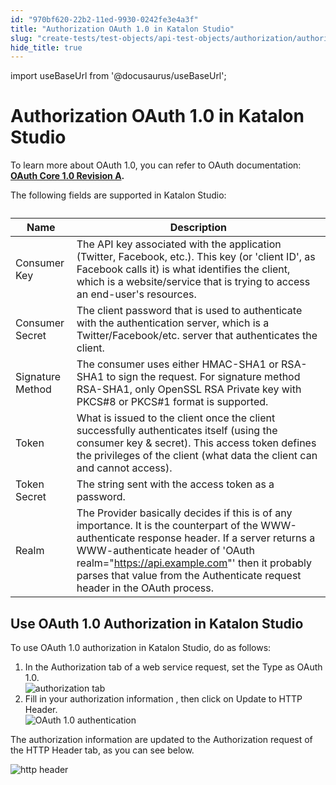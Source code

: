 ```yaml
---
id: "970bf620-22b2-11ed-9930-0242fe3e4a3f"
title: "Authorization OAuth 1.0 in Katalon Studio"
slug: "create-tests/test-objects/api-test-objects/authorization/authorization-oauth-1.0-in-katalon-studio"
hide_title: true
---
```

import useBaseUrl from '@docusaurus/useBaseUrl';


# <a id="id" class="anchor_top_offset"/><a id="ariaid-title1" class="anchor_top_offset"/>Authorization OAuth 1.0 in <span xmlns="http://www.w3.org/1999/xhtml" className="ph">Katalon Studio</span> 

<p xmlns="http://www.w3.org/1999/xhtml" className="p">To learn more about OAuth 1.0, you can refer to OAuth documentation: <strong className="ph b"><a className="xref j-external-link" href="https://oauth.net/core/1.0a/" target="_blank">OAuth Core 1.0 Revision A</a>. </strong> </p> 
<p xmlns="http://www.w3.org/1999/xhtml" className="p">The following fields are supported in <span className="ph">Katalon Studio</span>:</p> 
<table xmlns="http://www.w3.org/1999/xhtml" className="table anchor_top_offset" id="id__be150781-46fd-4c9c-b618-6f4de65ac5d3"><caption /><thead className="thead"><tr className><th className="entry anchor_top_offset" id="id__be150781-46fd-4c9c-b618-6f4de65ac5d3__entry__1">Name</th><th className="entry anchor_top_offset" id="id__be150781-46fd-4c9c-b618-6f4de65ac5d3__entry__2">Description</th></tr></thead><tbody className="tbody"><tr className><td className="entry" headers="id__be150781-46fd-4c9c-b618-6f4de65ac5d3__entry__1 id__be150781-46fd-4c9c-b618-6f4de65ac5d3__entry__2 ">Consumer Key</td><td className="entry" headers="id__be150781-46fd-4c9c-b618-6f4de65ac5d3__entry__1 id__be150781-46fd-4c9c-b618-6f4de65ac5d3__entry__2 ">The API key associated with the application (Twitter, Facebook, etc.). This key (or 'client ID', as Facebook calls it) is what identifies the client, which is a website/service that is trying to access an end-user's resources.</td></tr><tr className><td className="entry" headers="id__be150781-46fd-4c9c-b618-6f4de65ac5d3__entry__1 id__be150781-46fd-4c9c-b618-6f4de65ac5d3__entry__2 ">Consumer Secret</td><td className="entry" headers="id__be150781-46fd-4c9c-b618-6f4de65ac5d3__entry__1 id__be150781-46fd-4c9c-b618-6f4de65ac5d3__entry__2 ">The client password that is used to authenticate with the authentication server, which is a Twitter/Facebook/etc. server that authenticates the client.</td></tr><tr className><td className="entry" headers="id__be150781-46fd-4c9c-b618-6f4de65ac5d3__entry__1 id__be150781-46fd-4c9c-b618-6f4de65ac5d3__entry__2 ">Signature Method</td><td className="entry" headers="id__be150781-46fd-4c9c-b618-6f4de65ac5d3__entry__1 id__be150781-46fd-4c9c-b618-6f4de65ac5d3__entry__2 ">The consumer uses either HMAC-SHA1 or RSA-SHA1 to sign the request. For signature method RSA-SHA1, only OpenSSL RSA Private key with PKCS#8 or PKCS#1 format is supported.</td></tr><tr className><td className="entry" headers="id__be150781-46fd-4c9c-b618-6f4de65ac5d3__entry__1 id__be150781-46fd-4c9c-b618-6f4de65ac5d3__entry__2 ">Token</td><td className="entry" headers="id__be150781-46fd-4c9c-b618-6f4de65ac5d3__entry__1 id__be150781-46fd-4c9c-b618-6f4de65ac5d3__entry__2 ">What is issued to the client once the client successfully authenticates itself (using the consumer key &amp; secret). This access token defines the privileges of the client (what data the client can and cannot access).</td></tr><tr className><td className="entry" headers="id__be150781-46fd-4c9c-b618-6f4de65ac5d3__entry__1 id__be150781-46fd-4c9c-b618-6f4de65ac5d3__entry__2 ">Token Secret</td><td className="entry" headers="id__be150781-46fd-4c9c-b618-6f4de65ac5d3__entry__1 id__be150781-46fd-4c9c-b618-6f4de65ac5d3__entry__2 ">The string sent with the access token as a password.</td></tr><tr className><td className="entry" headers="id__be150781-46fd-4c9c-b618-6f4de65ac5d3__entry__1 id__be150781-46fd-4c9c-b618-6f4de65ac5d3__entry__2 ">Realm</td><td className="entry" headers="id__be150781-46fd-4c9c-b618-6f4de65ac5d3__entry__1 id__be150781-46fd-4c9c-b618-6f4de65ac5d3__entry__2 ">The Provider basically decides if this is of any importance. It is the counterpart of the WWW-authenticate response header. If a server returns a WWW-authenticate header of 'OAuth realm="<a className="xref j-external-link" href="https://api.example.com/" target="_blank">https://api.example.com</a>"' then it probably parses that value from the Authenticate request header in the OAuth process.</td></tr></tbody></table> 

## <a id="task-2539" class="anchor_top_offset"/>Use OAuth 1.0 Authorization in <span xmlns="http://www.w3.org/1999/xhtml" className="ph">Katalon Studio</span> 

<section xmlns="http://www.w3.org/1999/xhtml" className="section context">To use OAuth 1.0 authorization in <span className="ph">Katalon Studio</span>, do as follows:</section> 
<ol xmlns="http://www.w3.org/1999/xhtml" className="ol steps"><li className="li step stepexpand"><span className="ph cmd">In the <span className="ph uicontrol">Authorization</span> tab of a web service request, set the <span className="ph uicontrol">Type</span> as <span className="ph uicontrol">OAuth 1.0</span>.</span><div className="itemgroup info"><img className="image" width={700} src={useBaseUrl("/970a2160-22b2-11ed-9930-0242fe3e4a3f.png")} alt="authorization tab" /></div></li><li className="li step stepexpand"><span className="ph cmd">Fill in your authorization information , then click on <span className="ph uicontrol">Update to HTTP Header</span>.</span><div className="itemgroup info"><img className="image" width={700} src={useBaseUrl("/97098520-22b2-11ed-9930-0242fe3e4a3f.png")} alt="OAuth 1.0 authentication" /></div></li></ol> 
<section xmlns="http://www.w3.org/1999/xhtml" className="section result">The authorization information are updated  to the <span className="ph uicontrol">Authorization</span> request of the <span className="ph uicontrol">HTTP Header</span> tab, as you can see below.<p className="p"><img className="image" width={700} src={useBaseUrl("/970d2ea0-22b2-11ed-9930-0242fe3e4a3f.png")} alt="http header" /></p></section> 
